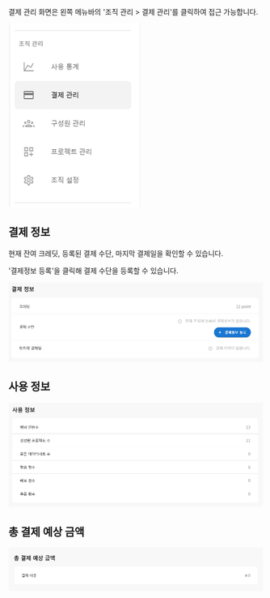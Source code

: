 결제 관리 화면은 왼쪽 메뉴바의 '조직 관리 > 결제 관리'를 클릭하여 접근 가능합니다.

![img1](https://raw.githubusercontent.com/vazilcompany/vridge-docs/main/guide/img/organization/payments_01.png)  

  

결제 정보
-----


현재 잔여 크레딧, 등록된 결제 수단, 마지막 결제일을 확인할 수 있습니다.

'결제정보 등록'을 클릭해 결제 수단을 등록할 수 있습니다.

![img1](https://raw.githubusercontent.com/vazilcompany/vridge-docs/main/guide/img/organization/payments_02.png)  

  

사용 정보
-----


  

![img1](https://raw.githubusercontent.com/vazilcompany/vridge-docs/main/guide/img/organization/payments_03.png)  

총 결제 예상 금액
----------


  

![img1](https://raw.githubusercontent.com/vazilcompany/vridge-docs/main/guide/img/organization/payments_04.png)  
